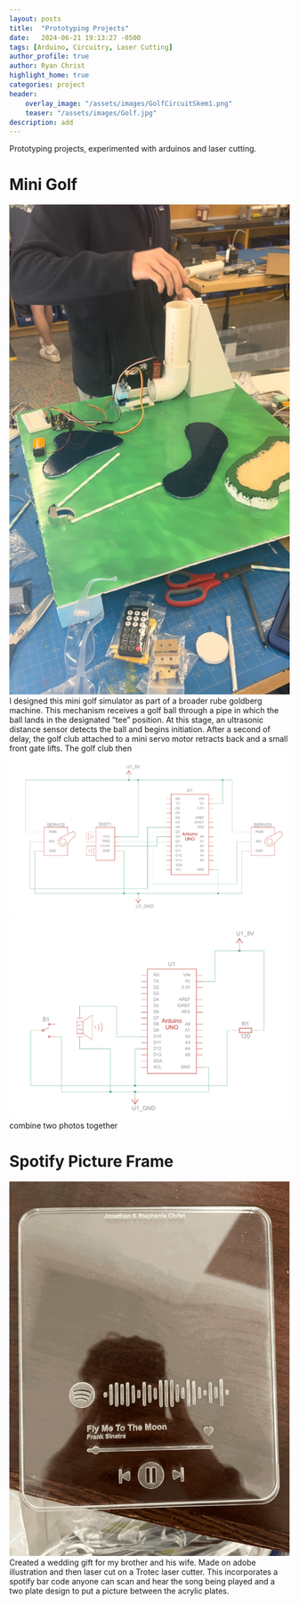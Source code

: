```yaml
---
layout: posts
title:  "Prototyping Projects"
date:   2024-06-21 19:13:27 -0500
tags: [Arduino, Circuitry, Laser Cutting]
author_profile: true
author: Ryan Christ
highlight_home: true
categories: project
header:
    overlay_image: "/assets/images/GolfCircuitSkem1.png"
    teaser: "/assets/images/Golf.jpg"
description: add
---
```

Prototyping projects, experimented with arduinos and laser cutting.

# Mini Golf
![golf](/assets/images/Golf.jpg)
I designed this mini golf simulator as part of a broader rube goldberg machine. This mechanism receives a golf ball through a pipe in which the ball lands in the designated “tee” position. At this stage, an ultrasonic distance sensor detects the ball and begins initiation. After a second of delay, the golf club attached to a mini servo motor retracts back and a small front gate lifts. The golf club then
![golf](/assets/images/GolfCircuitSkem1.png)
![golf](/assets/images/GolfCircuitSkem2.png)
combine two photos together

# Spotify Picture Frame
![pinball](/assets/images/Spotify.gif)
Created a wedding gift for my brother and his wife. Made on adobe illustration and then laser cut on a Trotec laser cutter. This incorporates a spotify bar code anyone can scan and hear the song being played and a two plate design to put a picture between the acrylic plates. 

